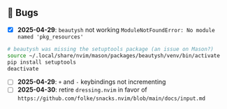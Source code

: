 ##  Bugs

- [x] **2025-04-29**: `beautysh` not working `ModuleNotFoundError: No module named 'pkg_resources'`

```bash
# beautysh was missing the setuptools package (an issue on Mason?)
source ~/.local/share/nvim/mason/packages/beautysh/venv/bin/activate
pip install setuptools
deactivate
```

- [ ] **2025-04-29**: `+` and `-` keybindings not incrementing
- [ ] **2025-04-30**: retire `dressing.nvim` in favor of `https://github.com/folke/snacks.nvim/blob/main/docs/input.md`
